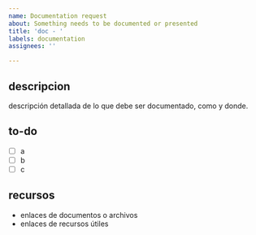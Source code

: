 ```yaml
---
name: Documentation request
about: Something needs to be documented or presented
title: 'doc - '
labels: documentation
assignees: ''

---
```


## descripcion
descripción detallada de lo que debe ser documentado, como y donde.

## to-do
- [ ] a
- [ ] b
- [ ] c

## recursos
- enlaces de documentos o archivos
- enlaces de recursos útiles
